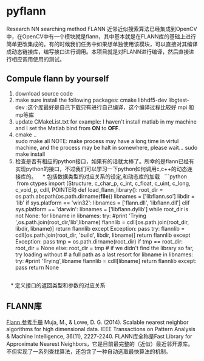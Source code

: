# pyflann
Research NN searching method FLANN
近邻近似搜索算法已经集成到OpenCV中，在OpenCV中有一个模块就是flann，其中基本就是在FLANN库的基础上进行简单更改集成的。有的时候我们任务中如果想单独使用该模块，可以直接对其编译成动态链接库，编写接口进行调用。本项目就是对FLANN进行编译，然后直接进行相应调用使用的测试。

## Compule flann by yourself

1. download source code 
2. make sure install the following packages:
	cmake
    libhdf5-dev
    libgtest-dev :这个库最好是自己下载只有进行自己编译，这个编译过程比较好
    mpi 和mp等库
3. update CMakeList.txt
	for example: I haven't install matlab in my machine 
and I set the Matlab bind from **ON** to **OFF**.
4. cmake ..  
   sudo make all
   NOTE: make process may have a long time in virtul machine, and the process may be halt in somewhere, please wait...
   sudo make install
5. 检查是否有相应的python接口，如果有的话就太棒了。所幸的是flann已经有实现python的接口，不过我们可以学习一下python如何调用c,c++的动态连接库的。
    * 包括数据类型的对应关系的设定,和动态库的加载
   ```python
    from ctypes import (Structure, c_char_p, c_int, c_float, c_uint, c_long,
                    c_void_p, cdll, POINTER)
    def load_flann_library():
	    root_dir = os.path.abspath(os.path.dirname(__file__))
	    libnames = ['libflann.so']
	    libdir = 'lib'
	    if sys.platform == 'win32':
		libnames = ['flann.dll', 'libflann.dll']
	    elif sys.platform == 'darwin':
		libnames = ['libflann.dylib']
	    while root_dir is not None:
		for libname in libnames:
		    try:
			#print 'Trying ',os.path.join(root_dir,'lib',libname)
			flannlib = cdll[os.path.join(root_dir, libdir, libname)]
			return flannlib
		    except Exception:
			pass
		    try:
			flannlib = cdll[os.path.join(root_dir, 'build', libdir, libname)]
			return flannlib
		    except Exception:
			pass
		tmp = os.path.dirname(root_dir)
		if tmp == root_dir:
		    root_dir = None
		else:
		    root_dir = tmp
	    # if we didn't find the library so far, try loading without
	    # a full path as a last resort
	    for libname in libnames:
		try:
		    #print 'Trying',libname
		    flannlib = cdll[libname]
		    return flannlib
		except:
		    pass
	    return None
    ```
    * 定义接口的返回类型和参数的对应关系
## FLANN库
[Flann 参考手册](http://www.cs.ubc.ca/research/flann/uploads/FLANN/flann_manual-1.8.4.pdf)
Muja, M., & Lowe, D. G. (2014). Scalable nearest neighbor algorithms for high dimensional data. IEEE Transactions on Pattern Analysis & Machine Intelligence, 36(11), 2227-2240.
FLANN库全称是Fast Library for Approximate Nearest Neighbors，它是目前最完整的（近似）最近邻开源库。不但实现了一系列查找算法，还包含了一种自动选取最快算法的机制。
